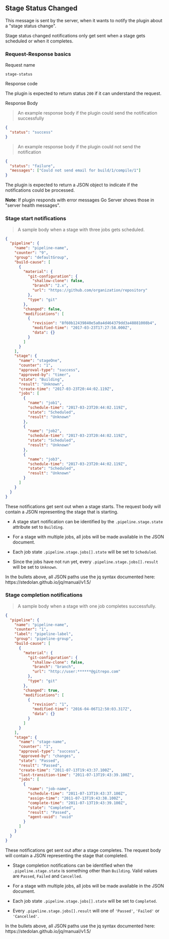## Stage Status Changed

This message is sent by the server, when it wants to notify the plugin about a "stage status change".

Stage status changed notifications only get sent when a stage gets scheduled or when it completes.

<a id='stage-start-body'></a>

### Request-Response basics

<p class='request-name-heading'>Request name</p>

`stage-status`

<p class='response-code-heading'>Response code</p>

The plugin is expected to return status `200` if it can understand the request.

<p class='response-body-heading'>Response Body</p>

> An example response body if the plugin could send the notification successfully

```json
{
  "status": "success"
}
```

> An example response body if the plugin could not send the notification

```json
{
  "status": "failure",
  "messages": ["Could not send email for build/1/compile/1"]
}
```

The plugin is expected to return a JSON object to indicate if the notifications could be processed.

<aside class="warning">
  <strong>Note</strong>: If plugin responds with error messages Go Server shows those in "server health messages".
</aside>

<a id='stage-start-body'></a>

### Stage start notifications

> A sample body when a stage with three jobs gets scheduled.

```json
{
  "pipeline": {
    "name": "pipeline-name",
    "counter": "9",
    "group": "defaultGroup",
    "build-cause": [
      {
        "material": {
          "git-configuration": {
            "shallow-clone": false,
            "branch": "2.x",
            "url": "https://github.com/organization/repository"
          },
          "type": "git"
        },
        "changed": false,
        "modifications": [
          {
            "revision": "8f60b12439840e5a0a4d464379dd3a48881008b4",
            "modified-time": "2017-03-23T17:27:58.000Z",
            "data": {}
          }
        ]
      }
    ],
    "stage": {
      "name": "stageOne",
      "counter": "1",
      "approval-type": "success",
      "approved-by": "timer",
      "state": "Building",
      "result": "Unknown",
      "create-time": "2017-03-23T20:44:02.119Z",
      "jobs": [
        {
          "name": "job1",
          "schedule-time": "2017-03-23T20:44:02.119Z",
          "state": "Scheduled",
          "result": "Unknown"
        },
        {
          "name": "job2",
          "schedule-time": "2017-03-23T20:44:02.119Z",
          "state": "Scheduled",
          "result": "Unknown"
        },
        {
          "name": "job3",
          "schedule-time": "2017-03-23T20:44:02.119Z",
          "state": "Scheduled",
          "result": "Unknown"
        }
      ]
    }
  }
}
```

These notifications get sent out when a stage starts. The request body will contain a JSON representing the stage that is starting.

* A stage start notification can be identified by the `.pipeline.stage.state` attribute set to `Building`.

* For a stage with multiple jobs, all jobs will be made available in the JSON document.

* Each job state `.pipeline.stage.jobs[].state` will be set to `Scheduled`.

* Since the jobs have not run yet, every `.pipeline.stage.jobs[].result` will be set to `Unknown`.

<aside class="note">
In the bullets above, all JSON paths use the jq syntax documented here: https://stedolan.github.io/jq/manual/v1.5/
</aside>

<a id='stage-complete-body'></a>

### Stage completion notifications

> A sample body when a stage with one job completes successfully.

```json
{
  "pipeline": {
    "name": "pipeline-name",
    "counter": "1",
    "label": "pipeline-label",
    "group": "pipeline-group",
    "build-cause": [
      {
        "material": {
          "git-configuration": {
            "shallow-clone": false,
            "branch": "branch",
            "url": "http://user:******@gitrepo.com"
          },
          "type": "git"
        },
        "changed": true,
        "modifications": [
          {
            "revision": "1",
            "modified-time": "2016-04-06T12:50:03.317Z",
            "data": {}
          }
        ]
      }
    ],
    "stage": {
      "name": "stage-name",
      "counter": "1",
      "approval-type": "success",
      "approved-by": "changes",
      "state": "Passed",
      "result": "Passed",
      "create-time": "2011-07-13T19:43:37.100Z",
      "last-transition-time": "2011-07-13T19:43:39.100Z",
      "jobs": [
        {
          "name": "job-name",
          "schedule-time": "2011-07-13T19:43:37.100Z",
          "assign-time": "2011-07-13T19:43:38.100Z",
          "complete-time": "2011-07-13T19:43:39.100Z",
          "state": "Completed",
          "result": "Passed",
          "agent-uuid": "uuid"
        }
      ]
    }
  }
}
```

These notifications get sent out after a stage completes. The request body will contain a JSON representing the stage that completed.

* Stage completion notifications can be identified when the `.pipeline.stage.state` is something other than `Building`. Valid values are `Passed`, `Failed` and `Cancelled`.

* For a stage with multiple jobs, all jobs will be made available in the JSON document.

* Each job state `.pipeline.stage.jobs[].state` will be set to `Completed`.

* Every `.pipeline.stage.jobs[].result` will one of `'Passed'`, `'Failed'` or `'Cancelled'`.

<aside class="note">
In the bullets above, all JSON paths use the jq syntax documented here: https://stedolan.github.io/jq/manual/v1.5/
</aside>
